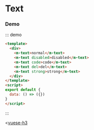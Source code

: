 # Text

### Demo
::: demo
```html
<template>
  <div>
    <m-text>normal</m-text>
    <m-text disabled>disabled</m-text>
    <m-text code>code</m-text>
    <m-text del>del</m-text>
    <m-text strong>strong</m-text>
  </div>
</template>
<script>
export default {
  data: () => ({})
}
</script>

```
:::

<[vuese-h3](./src/components/Text/Text.vue)